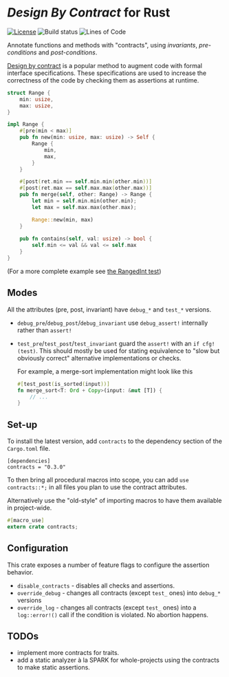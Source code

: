 # *Design By Contract* for Rust

[![License][license]][LICENSE]
![Build status][build]
![Lines of Code][loc]

[license]: https://img.shields.io/badge/license-MPL%202.0-blue.svg
[build]: https://gitlab.com/karroffel/contracts/badges/master/build.svg
[loc]: https://tokei.rs/b1/gitlab/karroffel/contracts?category=code

Annotate functions and methods with "contracts", using *invariants*, *pre-conditions* and *post-conditions*.

[Design by contract][dbc] is a popular method to augment code with formal interface specifications.
These specifications are used to increase the correctness of the code by checking them as assertions at runtime.

[dbc]: https://en.wikipedia.org/wiki/Design_by_contract

```rust
struct Range {
    min: usize,
    max: usize,
}

impl Range {
    #[pre(min < max)]
    pub fn new(min: usize, max: usize) -> Self {
        Range {
            min,
            max,
        }
    }

    #[post(ret.min == self.min.min(other.min))]
    #[post(ret.max == self.max.max(other.max))]
    pub fn merge(self, other: Range) -> Range {
        let min = self.min.min(other.min);
        let max = self.max.max(other.max);

        Range::new(min, max)
    }
    
    pub fn contains(self, val: usize) -> bool {
        self.min <= val && val <= self.max
    }
}
```

(For a more complete example see [the RangedInt test][rit])

[rit]: tests/ranged_int.rs

## Modes

All the attributes (pre, post, invariant) have `debug_*` and `test_*` versions.

- `debug_pre`/`debug_post`/`debug_invariant` use `debug_assert!` internally rather than `assert!`
- `test_pre`/`test_post`/`test_invariant` guard the `assert!` with an `if cfg!(test)`.
  This should mostly be used for stating equivalence to "slow but obviously correct" alternative implementations or checks.
  
  For example, a merge-sort implementation might look like this
  ```rust
  #[test_post(is_sorted(input))]
  fn merge_sort<T: Ord + Copy>(input: &mut [T]) {
      // ...
  }
  ```

## Set-up

To install the latest version, add `contracts` to the dependency section of the `Cargo.toml` file.

```
[dependencies]
contracts = "0.3.0"
```

To then bring all procedural macros into scope, you can add `use contracts::*;` in all files you plan
to use the contract attributes.

Alternatively use the "old-style" of importing macros to have them available in project-wide.

```rust
#[macro_use]
extern crate contracts;
```

## Configuration

This crate exposes a number of feature flags to configure the assertion behavior.

 - `disable_contracts` - disables all checks and assertions.
 - `override_debug` - changes all contracts (except `test_` ones) into `debug_*` versions
 - `override_log` - changes all contracts (except `test_` ones) into a `log::error!()` call if the condition is violated.
   No abortion happens.


## TODOs

 - implement more contracts for traits.
 - add a static analyzer à la SPARK for whole-projects using the contracts to make static assertions.

